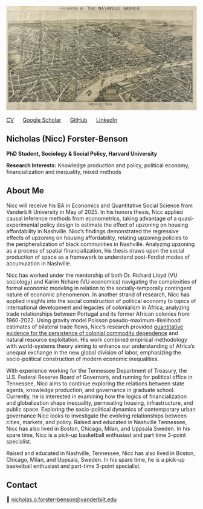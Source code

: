 
![Nicc Forster-Benson](nashville_map.jpg)


<a href="https://drive.google.com/file/d/1UnBz4oqbOoCGH2CATX7Wo8Pc_gwgTT6v/view?usp=sharing" target="_blank">CV</a> &nbsp;&nbsp;&nbsp;&nbsp; 
<a href="https://scholar.google.com/citations?user=kRAT0zUAAAAJ&hl=en" target="_blank">Google Scholar</a> &nbsp;&nbsp;&nbsp;&nbsp; 
<a href="https://github.com/nfb77" target="_blank">GitHub</a> &nbsp;&nbsp;&nbsp;&nbsp; 
<a href="https://linkedin.com/in/nicholas-forster-benson/" target="_blank">LinkedIn</a>
## Nicholas (Nicc) Forster-Benson

**PhD Student, Sociology & Social Policy, Harvard University**

**Research Interests:** Knowledge production and policy, political economy, financialization and inequality, mixed methods

## About Me
Nicc will receive his BA in Economics and Quantitative Social Science from Vanderbilt
University in May of 2025. In his honors thesis, Nicc applied causal inference methods from econometrics,
taking advantage of a quasi-experimental policy design to estimate the effect of upzoning on housing
affordability in Nashville. Nicc’s findings demonstrated the regressive effects of upzoning on housing
affordability, relating upzoning policies to the peripheralization of black communities in Nashville. Analyzing
upzoning as a process of spatial financialization, his thesis draws upon the social production of space as a
framework to understand post-Fordist modes of accumulation in Nashville.

Nicc has worked under the mentorship of both Dr. Richard Lloyd (VU sociology) and Karim Nchare (VU
economics) navigating the complexities of formal economic modeling in relation to the socially-temporally
contingent nature of economic phenomenon. In another strand of research, Nicc has applied insights into the
social construction of political economy to topics of international development and legacies of colonialism in
Africa, analyzing trade relationships between Portugal and its former African colonies from 1960-2022. Using
gravity model Poisson pseudo-maximum-likelihood estimates of bilateral trade flows, Nicc’s research provided [quantitative evidence for the persistence of colonial commodity dependence](https://papers.ssrn.com/sol3/papers.cfm?abstract_id=4874987) and natural resource
exploitation. His work combined empirical methodology with world-systems theory aiming to enhance our
understanding of Africa’s unequal exchange in the new global division of labor, emphasizing the socio-political
construction of modern economic inequalities.

With experience working for the Tennessee Department of Treasury, the U.S. Federal Reserve Board of
Governors, and running for political office in Tennessee, Nicc aims to continue exploring the relations between
state agents, knowledge production, and governance in graduate school. Currently, he is interested in
examining how the logics of financialization and globalization shape inequality, permeating housing,
infrastructure, and public space. Exploring the socio-political dynamics of contemporary urban governance
Nicc looks to investigate the evolving relationships between cities, markets, and policy.
Raised and educated in Nashville Tennessee, Nicc has also lived in Boston, Chicago, Milan, and Uppsala
Sweden. In his spare time, Nicc is a pick-up basketball enthusiast and part time 3-point specialist.

Raised and educated in Nashville, Tennessee, Nicc has also lived in Boston, Chicago, Milan, and Uppsala, Sweden. In his spare time, he is a pick-up basketball enthusiast and part-time 3-point specialist.

## Contact
📧 [nicholas.o.forster-benson@vanderbilt.edu](mailto:nicholas.o.forster-benson@vanderbilt.edu)
